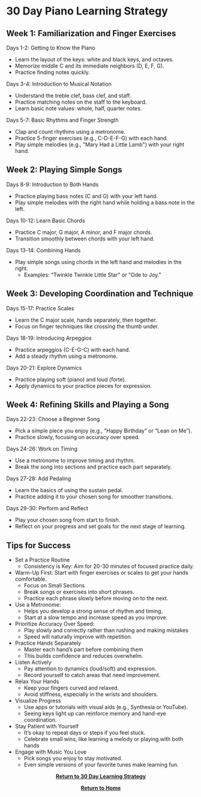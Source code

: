 # 30 Day Piano Learning Strategy

<H2>Week 1: Familiarization and Finger Exercises</H2>

Days 1-2: Getting to Know the Piano

- Learn the layout of the keys: white and black keys, and octaves.
- Memorize middle C and its immediate neighbors (D, E, F, G).
- Practice finding notes quickly.

Days 3-4: Introduction to Musical Notation

- Understand the treble clef, bass clef, and staff.
- Practice matching notes on the staff to the keyboard.
- Learn basic note values: whole, half, quarter notes.

Days 5-7: Basic Rhythms and Finger Strength

- Clap and count rhythms using a metronome.
- Practice 5-finger exercises (e.g., C-D-E-F-G) with each hand.
- Play simple melodies (e.g., "Mary Had a Little Lamb") with your right hand.

<H2>Week 2: Playing Simple Songs</H2>

Days 8-9: Introduction to Both Hands

- Practice playing bass notes (C and G) with your left hand.
- Play simple melodies with the right hand while holding a bass note in the left.

Days 10-12: Learn Basic Chords

- Practice C major, G major, A minor, and F major chords.
- Transition smoothly between chords with your left hand.

Days 13-14: Combining Hands

- Play simple songs using chords in the left hand and melodies in the right.
    - Examples: "Twinkle Twinkle Little Star" or "Ode to Joy."

<H2>Week 3: Developing Coordination and Technique</H2>

Days 15-17: Practice Scales

- Learn the C major scale, hands separately, then together.
- Focus on finger techniques like crossing the thumb under.

Days 18-19: Introducing Arpeggios

- Practice arpeggios (C-E-G-C) with each hand.
- Add a steady rhythm using a metronome.

Days 20-21: Explore Dynamics

- Practice playing soft (piano) and loud (forte).
- Apply dynamics to your practice pieces for expression.

<H2>Week 4: Refining Skills and Playing a Song</H2>

Days 22-23: Choose a Beginner Song

- Pick a simple piece you enjoy (e.g., “Happy Birthday” or “Lean on Me”).
- Practice slowly, focusing on accuracy over speed.

Days 24-26: Work on Timing

- Use a metronome to improve timing and rhythm.
- Break the song into sections and practice each part separately.

Days 27-28: Add Pedaling

- Learn the basics of using the sustain pedal.
- Practice adding it to your chosen song for smoother transitions.

Days 29-30: Perform and Reflect

- Play your chosen song from start to finish.
- Reflect on your progress and set goals for the next stage of learning.

<H2>Tips for Success</H2>

- Set a Practice Routine
  - Consistency is Key: Aim for 20-30 minutes of focused practice daily.
- Warm-Up First: Start with finger exercises or scales to get your hands comfortable.
  - Focus on Small Sections
  - Break songs or exercises into short phrases.
  - Practice each phrase slowly before moving on to the next.
- Use a Metronome:
  - Helps you develop a strong sense of rhythm and timing.
  - Start at a slow tempo and increase speed as you improve.
- Prioritize Accuracy Over Speed:
  - Play slowly and correctly rather than rushing and making mistakes
  - Speed will naturally improve with repetition.
- Practice Hands Separately
  - Master each hand’s part before combining them
  - This builds confidence and reduces overwhelm.
- Listen Actively
  - Pay attention to dynamics (loud/soft) and expression.
  - Record yourself to catch areas that need improvement.
- Relax Your Hands
  - Keep your fingers curved and relaxed.
  - Avoid stiffness, especially in the wrists and shoulders.
- Visualize Progress
  - Use apps or tutorials with visual aids (e.g., Synthesia or YouTube).
  - Seeing keys light up can reinforce memory and hand-eye coordination.
- Stay Patient with Yourself
  - It’s okay to repeat days or steps if you feel stuck.
  - Celebrate small wins, like learning a melody or playing with both hands
- Engage with Music You Love
  - Pick songs you enjoy to stay motivated.
  - Even simple versions of your favorite tunes make learning fun.
 
<p align="center">
  <a href="https://github.com/rlangc/30-Day-Learning.git"><b>Return to 30 Day Learning Strategy</b></a>
<p align="center">
  <a href="https://github.com/rlangc/Test_RCL.git"><b>Return to Home</b></a>
